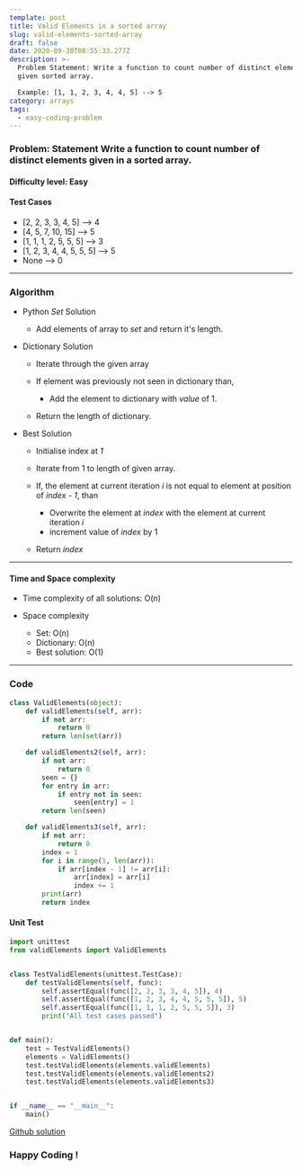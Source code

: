 ```yaml
---
template: post
title: Valid Elements in a sorted array
slug: valid-elements-sorted-array
draft: false
date: 2020-09-30T08:55:33.277Z
description: >-
  Problem Statement: Write a function to count number of distinct elements in a
  given sorted array.

  Example: [1, 1, 2, 3, 4, 4, 5] --> 5
category: arrays
tags:
  - easy-coding-problem
---
```

### Problem: Statement Write a function to count number of distinct elements given in a sorted array.

#### Difficulty level: Easy

#### Test Cases

* \[2, 2, 3, 3, 4, 5] --> 4
* \[4, 5, 7, 10, 15] --> 5
* \[1, 1, 1, 2, 5, 5, 5] --> 3
* \[1, 2, 3, 4, 4, 5, 5, 5] --> 5
* None --> 0

- - -

### Algorithm

* Python *Set* Solution

  * Add elements of array to *set* and return it's length.
* Dictionary Solution

  * Iterate through the given array
  * If element was previously not seen in dictionary than,

    * Add the element to dictionary with *value* of 1.
  * Return the length of dictionary.
* Best Solution 

  * Initialise index at *1*
  * Iterate from 1 to length of given array.
  * If, the element at current iteration *i* is not equal to element at position of *index - 1*, than

    * Overwrite the element at *index* with the element at current iteration *i*
    * increment value of *index* by 1
  * Return *index*

- - -

#### Time and Space complexity

* Time complexity of all solutions: O(n)
* Space complexity

  * Set: O(n)
  * Dictionary: O(n)
  * Best solution: O(1)

- - -

### Code

```python
class ValidElements(object):
    def validElements(self, arr):
        if not arr:
            return 0
        return len(set(arr))

    def validElements2(self, arr):
        if not arr:
            return 0
        seen = {}
        for entry in arr:
            if entry not in seen:
                seen[entry] = 1
        return len(seen)

    def validElements3(self, arr):
        if not arr:
            return 0
        index = 1
        for i in range(1, len(arr)):
            if arr[index - 1] != arr[i]:
                arr[index] = arr[i]
                index += 1
        print(arr)
        return index
```

#### Unit Test

```python
import unittest
from validElements import ValidElements


class TestValidElements(unittest.TestCase):
    def testValidElements(self, func):
        self.assertEqual(func([2, 2, 3, 3, 4, 5]), 4)
        self.assertEqual(func([1, 2, 3, 4, 4, 5, 5, 5]), 5)
        self.assertEqual(func([1, 1, 1, 2, 5, 5, 5]), 3)
        print("All test cases passed")


def main():
    test = TestValidElements()
    elements = ValidElements()
    test.testValidElements(elements.validElements)
    test.testValidElements(elements.validElements2)
    test.testValidElements(elements.validElements3)


if __name__ == "__main__":
    main()
```

[Github solution](https://github.com/Codewithml/coding-problems-solutons/tree/master/arrays/valid-elements)

### Happy Coding !